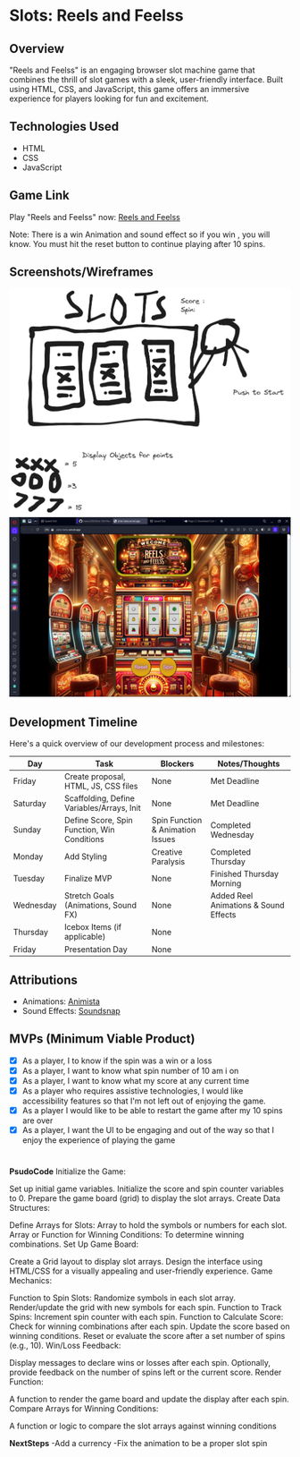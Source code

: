 # Slots: Reels and Feelss

## Overview
"Reels and Feelss" is an engaging browser slot machine game that combines the thrill of slot games with a sleek, user-friendly interface. Built using HTML, CSS, and JavaScript, this game offers an immersive experience for players looking for fun and excitement.

## Technologies Used
- HTML
- CSS
- JavaScript

## Game Link
Play "Reels and Feelss" now: [Reels and Feelss](https://slots-beta.vercel.app)

Note: There is a win Animation and sound effect so if you win , you will know.
You must hit the reset button to continue playing after 10 spins.

## Screenshots/Wireframes
![Alt text](Assets/image.png)
![Alt text](<Assets/Reels and Feels IMG.jpg>)
## Development Timeline
Here's a quick overview of our development process and milestones:

| Day         | Task                                       | Blockers                                    | Notes/Thoughts                          |
|-------------|--------------------------------------------|---------------------------------------------|-----------------------------------------|
| Friday      | Create proposal, HTML, JS, CSS files       | None                                        | Met Deadline                            |
| Saturday    | Scaffolding, Define Variables/Arrays, Init | None                                        | Met Deadline                            |
| Sunday      | Define Score, Spin Function, Win Conditions| Spin Function & Animation Issues            | Completed Wednesday                     |
| Monday      | Add Styling                                | Creative Paralysis                          | Completed Thursday                      |
| Tuesday     | Finalize MVP                               | None                                        | Finished Thursday Morning               |
| Wednesday   | Stretch Goals (Animations, Sound FX)       | None                                        | Added Reel Animations & Sound Effects   |
| Thursday    | Icebox Items (if applicable)               | None                                        |                                         |
| Friday      | Presentation Day                           | None                                        |                                         |

## Attributions
- Animations: [Animista](https://animista.net/)
- Sound Effects: [Soundsnap](https://www.soundsnap.com)

## MVPs (Minimum Viable Product)
- [x]  As a player, I to know if the spin was a win or a loss
- [x]  As a player, I want to know what spin number of 10 am i on 
- [x] As a player, I want to know what  my score at any current time
- [x] As a player who requires assistive technologies, I would like accessibility features so that I'm not     left out of enjoying the game.
- [x] As a player I would like to be able to restart the game after my 10 spins are over 
- [x]  As a player, I want the UI to be engaging and out of the way so that I enjoy the experience of playing the game

#
**PsudoCode**
Initialize the Game:

Set up initial game variables.
Initialize the score and spin counter variables to 0.
Prepare the game board (grid) to display the slot arrays.
Create Data Structures:

Define Arrays for Slots: Array to hold the symbols or numbers for each slot.
Array or Function for Winning Conditions: To determine winning combinations.
Set Up Game Board:

Create a Grid layout to display slot arrays.
Design the interface using HTML/CSS for a visually appealing and user-friendly experience.
Game Mechanics:

Function to Spin Slots:
Randomize symbols in each slot array.
Render/update the grid with new symbols for each spin.
Function to Track Spins:
Increment spin counter with each spin.
Function to Calculate Score:
Check for winning combinations after each spin.
Update the score based on winning conditions.
Reset or evaluate the score after a set number of spins (e.g., 10).
Win/Loss Feedback:

Display messages to declare wins or losses after each spin.
Optionally, provide feedback on the number of spins left or the current score.
Render Function:

A function to render the game board and update the display after each spin.
Compare Arrays for Winning Conditions:

A function or logic to compare the slot arrays against winning conditions

**NextSteps**
-Add a currency 
-Fix the animation to be a proper slot spin

